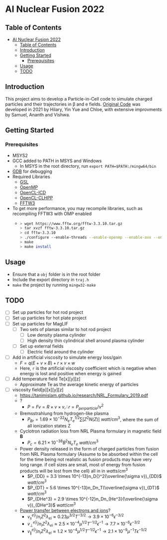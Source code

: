 # AI Nuclear Fusion 2022
## Table of Contents
- [AI Nuclear Fusion 2022](#ai-nuclear-fusion-2022)
  - [Table of Contents](#table-of-contents)
  - [Introduction](#introduction)
  - [Getting Started](#getting-started)
    - [Prerequisites](#prerequisites)
  - [Usage](#usage)
  - [TODO](#todo)

## Introduction
This project aims to develop a Particle-in-Cell code to simulate charged particles and their trajectories in β and e fields. [Original Code](https://github.com/23HCI03SMP/AI-Nuclear-Fusion-2021) was developed in 2021 by Hilary, Yin Yue and Chloe, with extensive improvments by Samuel, Ananth and Vishwa.

## Getting Started
### Prerequisites
- MSYS2
- GCC added to PATH in MSYS and Windows
    - In MSYS in the root directory, run `export PATH=$PATH:/mingw64/bin`
- [GDB](https://packages.msys2.org/package/mingw-w64-x86_64-gdb) for debugging
- Required Libraries
    - [GSL](https://packages.msys2.org/package/mingw-w64-x86_64-gsl)
    - [OpenMP](https://packages.msys2.org/package/mingw-w64-x86_64-openmp)
    - [OpenCL-ICD](https://packages.msys2.org/package/mingw-w64-x86_64-opencl-icd)
    - [OpenCL-CLHPP](https://packages.msys2.org/package/mingw-w64-x86_64-opencl-clhpp)
    - [FFTW3](https://packages.msys2.org/package/mingw-w64-x86_64-fftw)
- To get more performance, you may recompile libraries, such as recompiling FFTW3 with OMP enabled
  - ```bash
    > wget https://www.fftw.org/fftw-3.3.10.tar.gz
    > tar xvzf fftw-3.3.10.tar.gz
    > cd fftw-3.3.10
    > ./configure --enable-threads --enable-openmp --enable-avx --enable-avx2 --enable-avx512 --enable-avx-128-fma --enable-float --with-our-malloc --enable-sse2
    > make
    > make install
    ```

## Usage
- Ensure that a `obj` folder is in the root folder
- Include the export directory in `traj.h`
- `make` the project by running `mingw32-make`

## TODO
- [ ] Set up particles for hot rod project 
- [ ] Set up particles for hot plate project
- [ ] Set up particles for MagLIF
  - [ ] Two sets of plamas similar to hot rod project
    - [ ] Low density plasma cylinder
    - [ ] High density thin cylindrical shell around plasma cylinder
  - [ ] Set up external fields
    - [ ] Electric field around the cylinder
- [ ] Add in artificial viscosity to simulate energy loss/gain
    - $F = q(E + v \times B) + r \times v \times w$
    - Here, `r` is the artificial viscosity coefficient which is negative when energy is lost and positive when energy is gained
- [ ] Add temperature field Te[x][y][z]
  - Approximate Te as the average kinetic energy of particles
- [ ] viscosity field[p][x][y][z]
  - https://tanimislam.github.io/research/NRL_Formulary_2019.pdf
  - ?
    - $P = Fv = R \times v \times v, \therefore r = P_{perparticle}/v^2$
  - Bremsstrahlung from hydrogen-like plasma
    - $P_{Br} = 1.69 \times 10^{-32}N_eT_e^{1/2} \sum[Z^2N(Z)]$ $watt/cm^3$, where the sum of all ionization states Z
  - Cyclotron radiation loss from NRL Plasma formulary in magnetic field **B**
    - $P_c = 6.21 \times 10^{-38}B^2N_eT_e$ $watt/cm^3$
  - Power density released in the form of charged particles from fusion from NRL Plasma formulary (Assume to be absorbed within the cell for the time being not realistic as fusion products may have very long range. if cell sizes are small, most of energy from fusion products will be lost from the cell) all in in $watts/cm^3$
    - $P_{DD} = 3.3 \times 10^{-13}n_D{}^2(\overline{\sigma v})_{DD}$ $watt/cm^3$
    - $P_{DT} = 5.6 \times 10^{-13}n_Dn_T(\overline{\sigma v})_{DT}$ $watt/cm^3$
    - $P_{DHe^3} = 2.9 \times 10^{-12}n_Dn_{He^3}(\overline{\sigma v})_{DHe^3}$ $watt/cm^3$
  - [Power transfer between electrons and ions](https://tanimislam.github.io/research/NRL_Formulary_2019.pdf#page=32)?
    - $v_s^{e|i}/n_iZ^2 \lambda_{ei} \approx 0.23\mu^{3/2}T^{-3/2} \longrightarrow 3.9 \times 10^{-6}\epsilon^{-3/2}$
    - $v_\perp^{e|i}/n_iZ^2\lambda_{ei} \approx 2.5 \times 10^{-4}\mu^{1/2}T^{-1/2}\epsilon^{-1} \longrightarrow 7.7 \times 10^{-6}\epsilon^{-3/2}$
    - $v_\parallel^{e|i}/n_iZ^2 \lambda_{ei} \approx 1.2 \times 10^{-4}\mu^{1/2}T^{-1/2}\epsilon^{-1} \longrightarrow 2.1 \times 10^{-9}\mu^{-1}T\epsilon^{-5/2}$